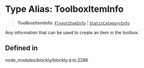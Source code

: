 # Type Alias: ToolboxItemInfo

> **ToolboxItemInfo**: [`FlyoutItemInfo`](FlyoutItemInfo.md) \| [`StaticCategoryInfo`](StaticCategoryInfo.md)

Any information that can be used to create an item in the toolbox.

## Defined in

node_modules/blockly/blockly.d.ts:2286
